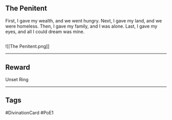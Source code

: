 ## The Penitent
First, I gave my wealth, and we went hungry. Next, I gave my land, and we were homeless. Then, I gave my family, and I was alone. Last, I gave my eyes, and all I could dream was mine.
## 
![[The Penitent.png]]

---
## Reward
Unset Ring

---
## Tags
#DivinationCard
#PoE1